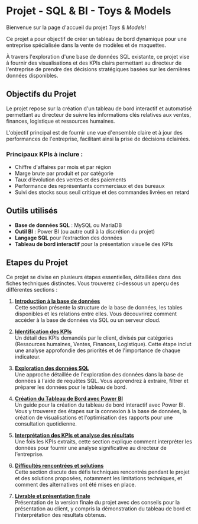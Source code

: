 # Projet - SQL & BI - Toys & Models

Bienvenue sur la page d'accueil du projet *Toys & Models*!

Ce projet a pour objectif de créer un tableau de bord dynamique pour une entreprise spécialisée dans la vente de modèles et de maquettes.

À travers l'exploration d'une base de données SQL existante, ce projet vise à fournir des visualisations et des KPIs clairs permettant au directeur de l'entreprise de prendre des décisions stratégiques basées sur les dernières données disponibles.

## Objectifs du Projet

Le projet repose sur la création d'un tableau de bord interactif et automatisé permettant au directeur de suivre les informations clés relatives aux ventes, finances, logistique et ressources humaines.

L'objectif principal est de fournir une vue d'ensemble claire et à jour des performances de l'entreprise, facilitant ainsi la prise de décisions éclairées.

### Principaux KPIs à inclure :
- Chiffre d'affaires par mois et par région
- Marge brute par produit et par catégorie
- Taux d’évolution des ventes et des paiements
- Performance des représentants commerciaux et des bureaux
- Suivi des stocks sous seuil critique et des commandes livrées en retard

## Outils utilisés

- **Base de données SQL** : MySQL ou MariaDB
- **Outil BI** : Power BI (ou autre outil à la discrétion du projet)
- **Langage SQL** pour l’extraction des données
- **Tableau de bord interactif** pour la présentation visuelle des KPIs

## Etapes du Projet

Ce projet se divise en plusieurs étapes essentielles, détaillées dans des fiches techniques distinctes. Vous trouverez ci-dessous un aperçu des différentes sections :

1. **[Introduction à la base de données]()**  
   Cette section présente la structure de la base de données, les tables disponibles et les relations entre elles. Vous découvrirez comment accéder à la base de données via SQL ou un serveur cloud.

2. **[Identification des KPIs]()**  
   Un détail des KPIs demandés par le client, divisés par catégories (Ressources humaines, Ventes, Finances, Logistique). Cette étape inclut une analyse approfondie des priorités et de l'importance de chaque indicateur.

3. **[Exploration des données SQL]()**  
   Une approche détaillée de l'exploration des données dans la base de données à l'aide de requêtes SQL. Vous apprendrez à extraire, filtrer et préparer les données pour le tableau de bord.

4. **[Création du Tableau de Bord avec Power BI]()**  
   Un guide pour la création du tableau de bord interactif avec Power BI. Vous y trouverez des étapes sur la connexion à la base de données, la création de visualisations et l'optimisation des rapports pour une consultation quotidienne.

5. **[Interprétation des KPIs et analyse des résultats]()**  
   Une fois les KPIs extraits, cette section explique comment interpréter les données pour fournir une analyse significative au directeur de l’entreprise.

6. **[Difficultés rencontrées et solutions]()**  
   Cette section discute des défis techniques rencontrés pendant le projet et des solutions proposées, notamment les limitations techniques, et comment des alternatives ont été mises en place.

7. **[Livrable et présentation finale]()**  
   Présentation de la version finale du projet avec des conseils pour la présentation au client, y compris la démonstration du tableau de bord et l'interprétation des résultats obtenus.
